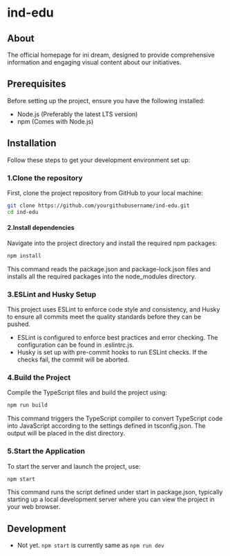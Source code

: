# ind-edu

## About

The official homepage for ini dream, designed to provide comprehensive information and engaging visual content about our initiatives.

## Prerequisites

Before setting up the project, ensure you have the following installed:

- Node.js (Preferably the latest LTS version)
- npm (Comes with Node.js)

## Installation

Follow these steps to get your development environment set up:

### 1.Clone the repository

First, clone the project repository from GitHub to your local machine:

```bash
git clone https://github.com/yourgithubusername/ind-edu.git
cd ind-edu
```

#### 2.Install dependencies

Navigate into the project directory and install the required npm packages:

```bash
npm install
```

This command reads the package.json and package-lock.json files and installs all the required packages into the node_modules directory.

### 3.ESLint and Husky Setup

This project uses ESLint to enforce code style and consistency, and Husky to ensure all commits meet the quality standards before they can be pushed.

- ESLint is configured to enforce best practices and error checking. The configuration can be found in .eslintrc.js.
- Husky is set up with pre-commit hooks to run ESLint checks. If the checks fail, the commit will be aborted.

### 4.Build the Project

Compile the TypeScript files and build the project using:

```bash
npm run build
```

This command triggers the TypeScript compiler to convert TypeScript code into JavaScript according to the settings defined in tsconfig.json. The output will be placed in the dist directory.

### 5.Start the Application

To start the server and launch the project, use:

```bash
npm start
```

This command runs the script defined under start in package.json, typically starting up a local development server where you can view the project in your web browser.

## Development

- Not yet. `npm start` is currently same as `npm run dev`